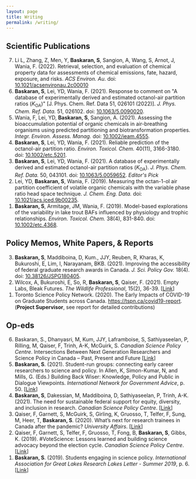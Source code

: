 ```yaml
---
layout: page
title: Writing
permalink: /writing/
---
```


## Scientific Publications<a name="sciencepubs"></a>
<ol reversed>
<li>Li L, Zhang, Z, Men, Y, <b>Baskaran, S</b>, Sangion, A, Wang, S, Arnot, J, Wania, F. (2022). Retrieval, selection, and evaluation of chemical property data for assessments of chemical emissions, fate, hazard, exposure, and risks. <i>ACS Environ. Au</i>. doi: <a href="https://doi.org/10.1021/acsenvironau.2c00010">10.1021/acsenvironau.2c00010</a></li>
<li><b>Baskaran, S</b>, Lei, YD, Wania, F. (2021). Response to comment on "A database of experimentally derived and estimated octanol-air partition ratios (<i>K</i><sub>OA</sub>)" [J. Phys. Chem. Ref. Data 51, 026101 (2022)]. <i>J. Phys. Chem. Ref. Data.</i> 51, 026102. doi: <a href="https://doi.org/10.1063/5.0090020">10.1063/5.0090020</a>.</li>
<li>Wania, F, Lei, YD, <b>Baskaran, S</b>, Sangion, A. (2021). Assessing the bioaccumulation potential of organic chemicals in air-breathing organisms using predicted partitioning and biotransformation properties. <i>Integr. Environ. Assess. Manag.</i> doi: <a href="https://doi.org/10.1002/ieam.4555">10.1002/ieam.4555</a>.</li>
<li><b>Baskaran, S</b>, Lei, YD, Wania, F. (2021). Reliable prediction of the octanol-air partition ratio. <i>Environ. Toxicol. Chem.</i> 40(11), 3166-3180. doi: <a href="https://doi.org/10.1002/etc.5201">10.1002/etc.5201</a>.</li>
<li><b>Baskaran, S</b>, Lei, YD, Wania, F. (2021). A database of experimentally derived and estimated octanol-air partition ratios (<i>K</i><sub>OA</sub>). <i>J. Phys. Chem. Ref. Data.</i> 50, 043101. doi: <a href="https://doi.org/10.1063/5.0059652">10.1063/5.0059652</a>. <i>Editor's Pick</i> </li>
<li>Lei, YD, <b>Baskaran, S</b>, Wania, F. (2019). Measuring the octan-1-ol air partition coefficient of volatile organic chemicals with the variable phase ratio head space technique. <i>J. Chem. Eng. Data.</i> doi: <a href="https://doi.org/10.1021/acs.jced.9b00235">10.1021/acs.jced.9b00235</a>.</li>
<li><b>Baskaran, S</b>, Armitage, JM, Wania, F. (2019). Model-based explorations of the variability in lake trout BAFs influenced by physiology and trophic relationships. <i>Environ. Toxicol. Chem.</i> 38(4), 831-840. doi: <a href="https://doi.org/10.1002/etc.4368">10.1002/etc.4368</a>.</li>



</ol>

## Policy Memos, White Papers, & Reports

<ol reversed>
<li><b>Baskaran, S</b>, Maddiboina, D, Kum., JJY, Reuben, R, Kharas, K, Bukuroshi, E, Lim, I, Narayanam, BKB. (2021). Improving the accessibility of federal graduate research awards in Canada. <i>J. Sci. Policy Gov.</i> 18(4). doi: <a href="https://doi.org/10.38126/JSPG180405">10.38126/JSPG180405</a>.</li>
<li>Wilcox, A, Bukuroshi, E, So, R, <b>Baskaran, S</b>, Qaiser, F. (2021). Empty Labs, Bleak Futures. <i>The Wildlife Professional</i>, 15(2), 36-39. [<a href="https://wildlife.org/the-march-april-issue-of-the-wildlife-professional-2/">Link</a>]</li>
<li>Toronto Science Policy Network. (2020). The Early Impacts of COVID-19 on Graduate Students across Canada. <a href="https://tspn.ca/covid19-report">https://tspn.ca/covid19-report</a>. (<b>Project Supervisor</b>, see report for detailed contributions)</li>
</ol>



## Op-eds<a name="opeds"></a>

<ol reversed>
<li>Baskaran, S., Dhanyasri, M, Kum, JJY, Laframboise, S, Sathiyaseelan, P, Rilling, M, Qaiser, F, Trinh, A-K, McGuirk, S. <i>Canadian Science Policy Centre</i>. Intersections Between Next Generation Researchers and Science Policy in Canada – Past, Present and Future [<a href="https://sciencepolicy.ca/posts/intersections-between-next-generation-researchers-and-science-policy-in-canada-past-present-and-future/">Link</a>]
<li><b>Baskaran, S</b>. (2021). Student-run groups: connecting early career researchers to science and policy. In Allen, K, Simon-Kumar, N, and Mills, G. (Eds.) Building Back Wiser: Knowledge, Policy and Public in Dialogue Viewpoints. <i>International Network for Government Advice</i>, p. 50. [<a href="https://www.ingsa.org/ingsa2021/viewpoints/">Link</a>]</li>
<li><b>Baskaran, S</b>, Dakessian, M, Maddiboina, D, Sathiyaseelan, P, Trinh, A-K. (2021). The need for sustainable federal support for equity, diversity, and inclusion in research. <i>Canadian Science Policy Centre</i>. [<a href="https://sciencepolicy.ca/posts/the-need-for-sustainable-federal-support-for-equity-diversity-and-inclusion-in-research/">Link</a>]</li>
<li>Qaiser, F, Garnett, S, McGuirk, S, Girling, K, Gruosso, T, Telfer, F, Sung, M, Heer, T, <b>Baskaran, S</b>. (2020). What’s next for research trainees in Canada after the pandemic? <i>University Affairs</i>. [<a href="https://sciencepolicy.ca/posts/the-need-for-sustainable-federal-support-for-equity-diversity-and-inclusion-in-research/">Link</a>]</li>
<li>Qaiser, F, Garnett, S, Telfer, F, Gruosso, T, Fong, B, <b>Baskaran, S</b>, Gibbs, K. (2019). #VoteScience: Lessons learned and building science advocacy beyond the election cycle. <i>Canadian Science Policy Centre</i>. [<a href="https://sciencepolicy.ca/posts/votescience-lessons-learned-and-building-science-advocacy-beyond-the-election-cycle/">Link</a>]</li>
<li><b>Baskaran, S</b>. (2019). Students engaging in science policy. <i>International Association for Great Lakes Research Lakes Letter - Summer 2019</i>, p. 6. [<a href="https://iaglr.org/ll/2019-2-Summer_LL2.pdf">Link</a>]</li>

</ol>